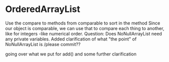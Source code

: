 # OrderedArrayList
 Use the compare to methods from comparable to sort in the method
Since our object is comparable, we can use that to compare each thing
to another, like for integers -like numerical order.
Question: Does NoNullArrayList need any private variables.
Added clarification of what "the point" of NoNullArrayList is
/please commit??

going over what we put for add() and some further clarification
